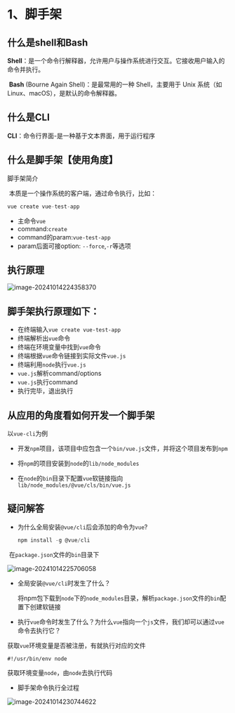 # 1、脚手架

## 什么是shell和Bash

​	**Shell**：是一个命令行解释器，允许用户与操作系统进行交互。它接收用户输入的命令并执行。

​	**Bash** (Bourne Again Shell)：是最常用的一种 Shell，主要用于 Unix 系统（如 Linux、macOS），是默认的命令解释器。

## 什么是CLI

​	**CLI**：命令行界面-是一种基于文本界面，用于运行程序

## 什么是脚手架【使用角度】

脚手架简介

​	本质是一个操作系统的客户端，通过命令执行，比如：

```javascript
vue create vue-test-app
```

- 主命令`vue`
- command:`create`
- command的param:`vue-test-app`
- param后面可接option: `--force`,`-r`等选项

## 执行原理

![image-20241014224358370](C:\Users\tangweihong\AppData\Roaming\Typora\typora-user-images\image-20241014224358370.png)

## **脚手架执行原理如下：**

- 在终端输入`vue create vue-test-app`
- 终端解析出`vue`命令
- 终端在环境变量中找到`vue`命令
- 终端根据`vue`命令链接到实际文件`vue.js`
- 终端利用`node`执行`vue.js`
- `vue.js`解析command/options
- `vue.js`执行command
- 执行完毕，退出执行

## 从应用的角度看如何开发一个脚手架

以`vue-cli`为例

- 开发`npm`项目，该项目中应包含一个`bin/vue.js`文件，并将这个项目发布到`npm`

- 将`npm`的项目安装到`node`的`lib/node_modules`

- 在`node`的`bin`目录下配置`vue`软链接指向`lib/node_modules/@vue/cls/bin/vue.js`

  

## 疑问解答

- 为什么全局安装`@vue/cli`后会添加的命令为`vue`?

  ```javascript
  npm install -g @vue/cli
  ```

​	在`package.json`文件的`bin`目录下

![image-20241014225706058](C:\Users\tangweihong\AppData\Roaming\Typora\typora-user-images\image-20241014225706058.png)

- 全局安装`@vue/cli`时发生了什么？

  将npm包下载到`node`下的`node_modules`目录，解析`package.json`文件的`bin`配置下创建软链接

- 执行`vue`命令时发生了什么？为什么`vue`指向一个`js`文件，我们却可以通过`vue`命令去执行它？

获取`vue`环境变量是否被注册，有就执行对应的文件

```
#!/usr/bin/env node
```

获取环境变量`node`，由`node`去执行代码

- 脚手架命令执行全过程

![image-20241014230744622](C:\Users\tangweihong\AppData\Roaming\Typora\typora-user-images\image-20241014230744622.png)